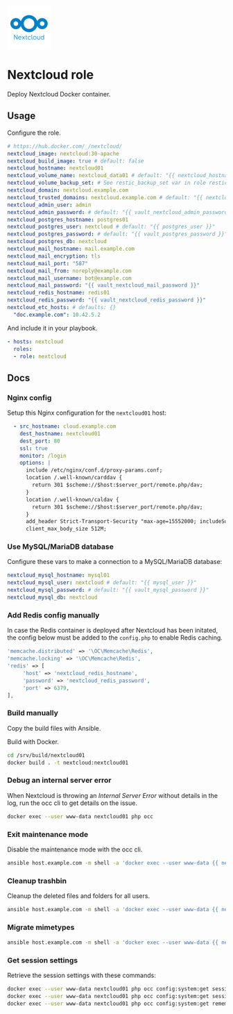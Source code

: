 <img src="/logos/nextcloud.png" alt="nextcloud logo" width="100" height="100">

# Nextcloud role

Deploy Nextcloud Docker container.

## Usage

Configure the role.

```yml
# https://hub.docker.com/_/nextcloud/
nextcloud_image: nextcloud:30-apache
nextcloud_build_image: true # default: false
nextcloud_hostname: nextcloud01
nextcloud_volume_name: nextcloud_data01 # default: "{{ nextcloud_hostname}}"
nextcloud_volume_backup_set: # See restic_backup_set var in role restic
nextcloud_domain: nextcloud.example.com
nextcloud_trusted_domains: nextcloud.example.com # default: "{{ nextcloud_domain }}"
nextcloud_admin_user: admin
nextcloud_admin_password: # default: "{{ vault_nextcloud_admin_password }}"
nextcloud_postgres_hostname: postgres01
nextcloud_postgres_user: nextcloud # default: "{{ postgres_user }}"
nextcloud_postgres_password: # default: "{{ vault_postgres_password }}"
nextcloud_postgres_db: nextcloud
nextcloud_mail_hostname: mail.example.com
nextcloud_mail_encryption: tls
nextcloud_mail_port: "587"
nextcloud_mail_from: noreply@example.com
nextcloud_mail_username: bot@example.com
nextcloud_mail_password: "{{ vault_nextcloud_mail_password }}"
nextcloud_redis_hostname: redis01
nextcloud_redis_password: "{{ vault_nextcloud_redis_password }}"
nextcloud_etc_hosts: # defaults: {}
  "doc.example.com": 10.42.5.2
```

And include it in your playbook.

```yml
- hosts: nextcloud
  roles:
  - role: nextcloud
```

## Docs

### Nginx config

Setup this Nginx configuration for the `nextcloud01` host:

```yaml
  - src_hostname: cloud.example.com
    dest_hostname: nextcloud01
    dest_port: 80
    ssl: true
    monitor: /login
    options: |
      include /etc/nginx/conf.d/proxy-params.conf;
      location /.well-known/carddav {
        return 301 $scheme://$host:$server_port/remote.php/dav;
      }
      location /.well-known/caldav {
        return 301 $scheme://$host:$server_port/remote.php/dav;
      }
      add_header Strict-Transport-Security "max-age=15552000; includeSubDomains" always;
      client_max_body_size 512M;
```

### Use MySQL/MariaDB database

Configure these vars to make a connection to a MySQL/MariaDB database:

```yaml
nextcloud_mysql_hostname: mysql01
nextcloud_mysql_user: nextcloud # default: "{{ mysql_user }}"
nextcloud_mysql_password: # default: "{{ vault_mysql_password }}"
nextcloud_mysql_db: nextcloud
```

### Add Redis config manually

In case the Redis container is deployed after Nextcloud has been initated, the config below must be added to the `config.php` to enable Redis caching.

```php
'memcache.distributed' => '\OC\Memcache\Redis',
'memcache.locking' => '\OC\Memcache\Redis',
'redis' => [
     'host' => 'nextcloud_redis_hostname',
     'password' => 'nextcloud_redis_password',
     'port' => 6379,
],
```

### Build manually

Copy the build files with Ansible.

Build with Docker.

```bash
cd /srv/build/nextcloud01
docker build . -t nextcloud:nextcloud01
```

### Debug an internal server error

When Nextcloud is throwing an *Internal Server Error* without details in the log, run the occ cli to get details on the issue.

```bash
docker exec --user www-data nextcloud01 php occ
```

### Exit maintenance mode

Disable the maintenance mode with the occ cli.

```bash
ansible host.example.com -m shell -a 'docker exec --user www-data {{ nextcloud_hostname }} occ maintenance:mode --off' -i inventories/nextcloud
```

### Cleanup trashbin

Cleanup the deleted files and folders for all users.

```bash
ansible host.example.com -m shell -a 'docker exec --user www-data {{ nextcloud_hostname }} occ trashbin:cleanup --off' -i inventories/nextcloud
```

### Migrate mimetypes

```bash
ansible host.example.com -m shell -a 'docker exec --user www-data {{ nextcloud_hostname }} occ maintenance:repair --include-expensive' -i inventories/nextcloud
```

### Get session settings

Retrieve the session settings with these commands:

```bash
docker exec --user www-data nextcloud01 php occ config:system:get session_keepalive
docker exec --user www-data nextcloud01 php occ config:system:get session_lifetime
docker exec --user www-data nextcloud01 php occ config:system:get remember_login_cookie_lifetime
```
